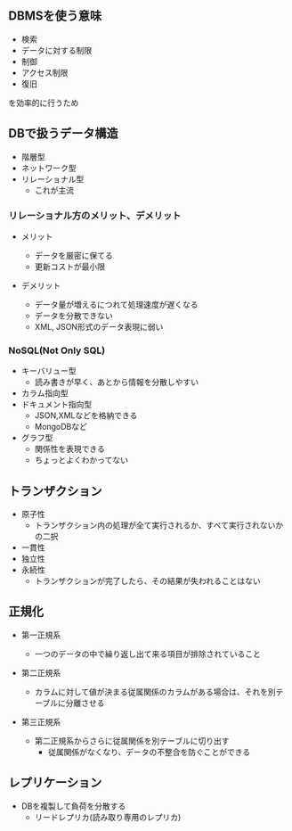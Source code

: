 ## DBMSを使う意味

- 検索
- データに対する制限
- 制御
- アクセス制限
- 復旧

を効率的に行うため

## DBで扱うデータ構造
- 階層型
- ネットワーク型
- リレーショナル型
  - これが主流

### リレーショナル方のメリット、デメリット
- メリット
  - データを厳密に保てる
  - 更新コストが最小限

- デメリット
  - データ量が増えるにつれて処理速度が遅くなる
  - データを分散できない
  - XML, JSON形式のデータ表現に弱い

### NoSQL(Not Only SQL)
- キーバリュー型
  - 読み書きが早く、あとから情報を分散しやすい
- カラム指向型
- ドキュメント指向型
  - JSON,XMLなどを格納できる
  - MongoDBなど
- グラフ型
  - 関係性を表現できる
  - ちょっとよくわかってない

## トランザクション
- 原子性
  - トランザクション内の処理が全て実行されるか、すべて実行されないかの二択
- 一貫性
- 独立性
- 永続性
  - トランザクションが完了したら、その結果が失われることはない

## 正規化

- 第一正規系
  - 一つのデータの中で繰り返し出て来る項目が排除されていること

- 第二正規系
  - カラムに対して値が決まる従属関係のカラムがある場合は、それを別テーブルに分離させる

- 第三正規系
  - 第二正規系からさらに従属関係を別テーブルに切り出す
    - 従属関係がなくなり、データの不整合を防ぐことができる

## レプリケーション
- DBを複製して負荷を分散する
  - リードレプリカ(読み取り専用のレプリカ)
